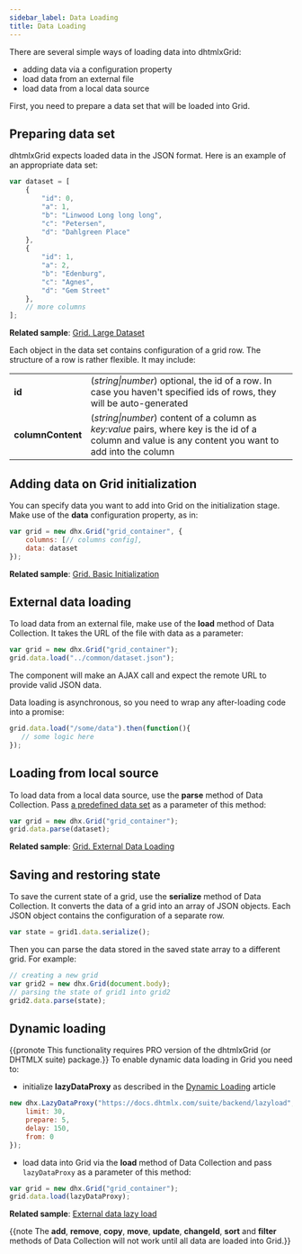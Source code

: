 ```yaml
---
sidebar_label: Data Loading
title: Data Loading
---          
```


There are several simple ways of loading data into dhtmlxGrid:

- adding data via a configuration property
- load data from an external file
- load data from a local data source

First, you need to prepare a data set that will be loaded into Grid.

Preparing data set
-------------------

dhtmlxGrid expects loaded data in the JSON format. Here is an example of an appropriate data set:

~~~js
var dataset = [
    {
        "id": 0,
        "a": 1,
        "b": "Linwood Long long long",
        "c": "Petersen",
        "d": "Dahlgreen Place"
    },
    {
        "id": 1,
        "a": 2,
        "b": "Edenburg",
        "c": "Agnes",
        "d": "Gem Street"
    },
    // more columns
];
~~~

**Related sample**: [Grid. Large Dataset](https://snippet.dhtmlx.com/w3p07d6s)

Each object in the data set contains configuration of a grid row. The structure of a row is rather flexible. It may include:

<table>
	<tbody>
        <tr>
			<td><b>id</b></td>
			<td>(<i>string|number</i>) optional, the id of a row. In case you haven't specified ids of rows, they will be auto-generated</td>
		</tr>
        <tr>
			<td><b>columnContent</b></td>
			<td>(<i>string|number</i>) content of a column as <i>key:value</i> pairs, where key is the id of a column and value is any content you want to add into the column</td>
		</tr>
    </tbody>
</table>

Adding data on Grid initialization
---------------------

You can specify data you want to add into Grid on the initialization stage. Make use of the **data** configuration property, as in:

~~~js
var grid = new dhx.Grid("grid_container", {
    columns: [// columns config],
    data: dataset
});
~~~

**Related sample**: [Grid. Basic Initialization](https://snippet.dhtmlx.com/luh8d0vv)


External data loading
--------------------

To load data from an external file, make use of the **load** method of Data Collection. It takes the URL of the file with data as a parameter:

~~~js
var grid = new dhx.Grid("grid_container");
grid.data.load("../common/dataset.json");
~~~

The component will make an AJAX call and expect the remote URL to provide valid JSON data.

Data loading is asynchronous, so you need to wrap any after-loading code into a promise:

~~~js
grid.data.load("/some/data").then(function(){
   // some logic here
});
~~~

Loading from local source
------------------

To load data from a local data source, use the **parse** method of Data Collection. Pass [a predefined data set](#preparing-data-set) as a parameter of this method:

~~~js
var grid = new dhx.Grid("grid_container");
grid.data.parse(dataset);
~~~

**Related sample**: [Grid. External Data Loading](https://snippet.dhtmlx.com/svkb27d5)

Saving and restoring state
----------------------------

To save the current state of a grid, use the **serialize** method of Data Collection. It converts the data of a grid into an array of JSON objects. 
Each JSON object contains the configuration of a separate row.

~~~js
var state = grid1.data.serialize();
~~~

Then you can parse the data stored in the saved state array to a different grid. For example:

~~~js
// creating a new grid
var grid2 = new dhx.Grid(document.body);
// parsing the state of grid1 into grid2
grid2.data.parse(state);
~~~

Dynamic loading 
------------------

{{pronote This functionality requires PRO version of the dhtmlxGrid (or DHTMLX suite) package.}}
To enable dynamic data loading in Grid you need to:

- initialize **lazyDataProxy** as described in the [Dynamic Loading](helpers/lazydataproxy.md) article

~~~js
new dhx.LazyDataProxy("https://docs.dhtmlx.com/suite/backend/lazyload", {
    limit: 30,
    prepare: 5,
    delay: 150,
    from: 0
});
~~~

-  load data into Grid via the **load** method of Data Collection and pass `lazyDataProxy` as a parameter of this method:

~~~js
var grid = new dhx.Grid("grid_container");
grid.data.load(lazyDataProxy);
~~~

**Related sample**: [External data lazy load](https://snippet.dhtmlx.com/grid_lazy_loading)

{{note The **add**, **remove**, **copy**, **move**, **update**, **changeId**, **sort** and **filter** methods of Data Collection will not work until all data are loaded into Grid.}}
